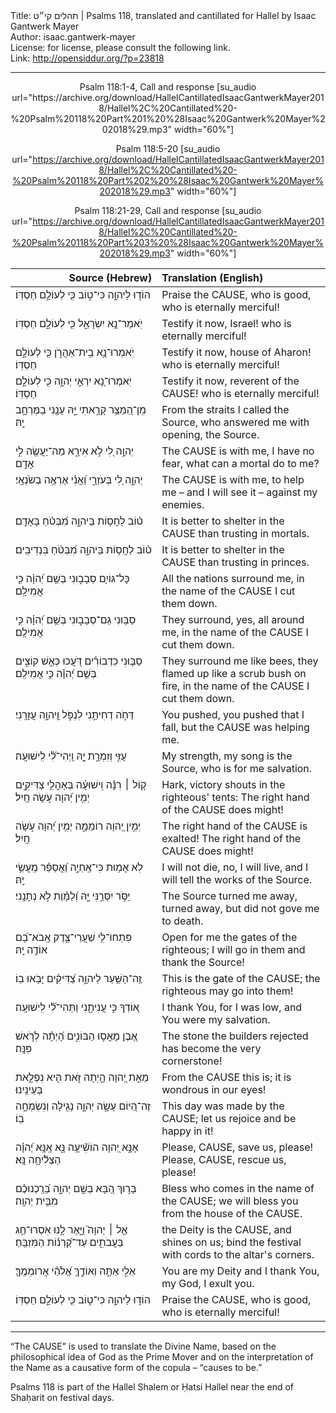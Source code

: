 <html>
<head></head>
<body>
Title: תהלים קי״ט | Psalms 118, translated and cantillated for Hallel by Isaac Gantwerk Mayer<br />
Author: isaac.gantwerk-mayer<br />
License: for license, please consult the following link.<br />
Link: <a href="http://opensiddur.org/?p=23818">http://opensiddur.org/?p=23818</a>
<p />
<hr />

<center>
Psalm 118:1-4, Call and response [su_audio url="https://archive.org/download/HallelCantillatedIsaacGantwerkMayer2018/Hallel%2C%20Cantillated%20-%20Psalm%20118%20Part%201%20%28Isaac%20Gantwerk%20Mayer%202018%29.mp3" width="60%"]

Psalm 118:5-20 [su_audio url="https://archive.org/download/HallelCantillatedIsaacGantwerkMayer2018/Hallel%2C%20Cantillated%20-%20Psalm%20118%20Part%202%20%28Isaac%20Gantwerk%20Mayer%202018%29.mp3" width="60%"]

Psalm 118:21-29, Call and response [su_audio url="https://archive.org/download/HallelCantillatedIsaacGantwerkMayer2018/Hallel%2C%20Cantillated%20-%20Psalm%20118%20Part%203%20%28Isaac%20Gantwerk%20Mayer%202018%29.mp3" width="60%"]
</center>

<table style="margin-left: auto;margin-right: auto;" class="draggable">
<thead><tr><th id="x" style="text-align: right;">Source (Hebrew)</th><th style="text-align: left;">Translation (English)</th></tr></thead>
<tbody>
<tr><td style="vertical-align:top;" width="46%">
<div class="liturgy"><span lang="he">
הוֹד֣וּ לַיהוָ֣ה כִּי־ט֑וֹב 
כִּ֖י לְעוֹלָ֣ם חַסְדּֽוֹ׃
</span></div></td>
 
<td style="vertical-align:top;" width="53%">
<div class="english">
Praise the <span style="text-transform: uppercase;">Cause</span>, who is good,
who is eternally merciful!
</div></td></tr>


<tr><td style="vertical-align:top;" width="46%">
<div class="liturgy"><span lang="he">
יֹֽאמַר־נָ֥א יִשְׂרָאֵ֑ל 
כִּ֖י לְעוֹלָ֣ם חַסְדּֽוֹ׃
</span></div></td>
 
<td style="vertical-align:top;" width="53%">
<div class="english">
Testify it now, Israel!
who is eternally merciful!
</div></td></tr>


<tr><td style="vertical-align:top;" width="46%">
<div class="liturgy"><span lang="he">
יֹֽאמְרוּ־נָ֥א בֵֽית־אַהֲרֹ֑ן 
כִּ֖י לְעוֹלָ֣ם חַסְדּֽוֹ׃
</span></div></td>
 
<td style="vertical-align:top;" width="53%">
<div class="english">
Testify it now, house of Aharon!
who is eternally merciful!
</div></td></tr>


<tr><td style="vertical-align:top;" width="46%">
<div class="liturgy"><span lang="he">
יֹֽאמְרוּ־נָ֭א יִרְאֵ֣י יְהוָ֑ה 
כִּ֖י לְעוֹלָ֣ם חַסְדּֽוֹ׃
</span></div></td>
 
<td style="vertical-align:top;" width="53%">
<div class="english">
Testify it now, reverent of the <span style="text-transform: uppercase;">Cause</span>!
who is eternally merciful!
</div></td></tr>


<tr><td style="vertical-align:top;" width="46%">
<div class="liturgy"><span lang="he">
מִֽן־הַ֭מֵּצַ֥ר קָרָ֣אתִי יָּ֑הּ 
עָנָ֖נִי בַמֶּרְחָ֣ב יָֽהּ׃
</span></div></td>
 
<td style="vertical-align:top;" width="53%">
<div class="english">
From the straits I called the Source,
who answered me with opening, the Source.
</div></td></tr>


<tr><td style="vertical-align:top;" width="46%">
<div class="liturgy"><span lang="he">
יְהוָ֣ה לִ֭י לֹ֣א אִירָ֑א 
מַה־יַּעֲשֶׂ֖ה לִ֣י אָדָֽם׃
</span></div></td>
 
<td style="vertical-align:top;" width="53%">
<div class="english">
The <span style="text-transform: uppercase;">Cause</span> is with me, I have no fear,
what can a mortal do to me?
</div></td></tr>


<tr><td style="vertical-align:top;" width="46%">
<div class="liturgy"><span lang="he">
יְהוָ֣ה לִ֭י בְּעֹזְרָ֑י 
וַ֝אֲנִ֗י אֶרְאֶ֥ה בְשֹׂנְאָֽי׃
</span></div></td>
 
<td style="vertical-align:top;" width="53%">
<div class="english">
The <span style="text-transform: uppercase;">Cause</span> is with me, to help me –  
and I will see it – against my enemies.
</div></td></tr>


<tr><td style="vertical-align:top;" width="46%">
<div class="liturgy"><span lang="he">
ט֗וֹב לַחֲס֥וֹת בַּיהוָ֑ה 
מִ֝בְּטֹ֗חַ בָּאָדָֽם׃
</span></div></td>
 
<td style="vertical-align:top;" width="53%">
<div class="english">
It is better to shelter in the <span style="text-transform: uppercase;">Cause</span>
than trusting in mortals.
</div></td></tr>


<tr><td style="vertical-align:top;" width="46%">
<div class="liturgy"><span lang="he">
ט֗וֹב לַחֲס֥וֹת בַּיהוָ֑ה 
מִ֝בְּטֹ֗חַ בִּנְדִיבִֽים׃
</span></div></td>
 
<td style="vertical-align:top;" width="53%">
<div class="english">
It is better to shelter in the <span style="text-transform: uppercase;">Cause</span>
than trusting in princes.
</div></td></tr>


<tr><td style="vertical-align:top;" width="46%">
<div class="liturgy"><span lang="he">
כָּל־גּוֹיִ֥ם סְבָב֑וּנִי 
בְּשֵׁ֥ם יְ֝הוָ֗ה כִּ֣י אֲמִילַֽם׃
</span></div></td>
 
<td style="vertical-align:top;" width="53%">
<div class="english">
All the nations surround me,
in the name of the <span style="text-transform: uppercase;">Cause</span> I cut them down.	
</div></td></tr>


<tr><td style="vertical-align:top;" width="46%">
<div class="liturgy"><span lang="he">
סַבּ֥וּנִי גַם־סְבָב֑וּנִי 
בְּשֵׁ֥ם יְ֝הוָ֗ה כִּ֣י אֲמִילַֽם׃
</span></div></td>
 
<td style="vertical-align:top;" width="53%">
<div class="english">
They surround, yes, all around me,
in the name of the <span style="text-transform: uppercase;">Cause</span> I cut them down.
</div></td></tr>


<tr><td style="vertical-align:top;" width="46%">
<div class="liturgy"><span lang="he">
סַבּ֤וּנִי כִדְבוֹרִ֗ים 
דֹּ֭עֲכוּ כְּאֵ֣שׁ קוֹצִ֑ים 
בְּשֵׁ֥ם יְ֝הוָ֗ה כִּ֣י אֲמִילַֽם׃
</span></div></td>
 
<td style="vertical-align:top;" width="53%">
<div class="english">
They surround me like bees,
they flamed up like a scrub bush on fire,
in the name of the <span style="text-transform: uppercase;">Cause</span> I cut them down.
</div></td></tr>


<tr><td style="vertical-align:top;" width="46%">
<div class="liturgy"><span lang="he">
דַּחֹ֣ה דְחִיתַ֣נִי לִנְפֹּ֑ל 
וַ֖יהוָ֣ה עֲזָרָֽנִי׃
</span></div></td>
 
<td style="vertical-align:top;" width="53%">
<div class="english">
You pushed, you pushed that I fall, 
but the <span style="text-transform: uppercase;">Cause</span> was helping me.
</div></td></tr>


<tr><td style="vertical-align:top;" width="46%">
<div class="liturgy"><span lang="he">
עָזִּ֣י וְזִמְרָ֣ת יָ֑הּ 
וַֽיְהִי־לִ֝֗י לִֽישׁוּעָֽה׃
</span></div></td>
 
<td style="vertical-align:top;" width="53%">
<div class="english">
My strength, my song is the Source,
who is for me salvation.	
</div></td></tr>


<tr><td style="vertical-align:top;" width="46%">
<div class="liturgy"><span lang="he">
ק֤וֹל ׀ רִנָּ֬ה וִֽישׁוּעָ֗ה בְּאָהֳלֵ֥י צַדִּיקִ֑ים 
יְמִ֥ין יְ֝הוָה עֹ֣שָׂה חָֽיִל׃
</span></div></td>
 
<td style="vertical-align:top;" width="53%">
<div class="english">
Hark, victory shouts in the righteous' tents:
The right hand of the <span style="text-transform: uppercase;">Cause</span> does might!
</div></td></tr>


<tr><td style="vertical-align:top;" width="46%">
<div class="liturgy"><span lang="he">
יְמִ֣ין יְ֭הוָה רוֹמֵמָ֑ה 
יְמִ֥ין יְ֝הוָה עֹ֣שָׂה חָֽיִל׃
</span></div></td>
 
<td style="vertical-align:top;" width="53%">
<div class="english">
The right hand of the <span style="text-transform: uppercase;">Cause</span> is exalted!
The right hand of the <span style="text-transform: uppercase;">Cause</span> does might!
</div></td></tr>


<tr><td style="vertical-align:top;" width="46%">
<div class="liturgy"><span lang="he">
לֹֽא אָמ֥וּת כִּי־אֶֽחְיֶ֑ה 
וַ֝אֲסַפֵּ֗ר מַֽעֲשֵׂ֥י יָֽהּ׃
</span></div></td>
 
<td style="vertical-align:top;" width="53%">
<div class="english">
I will not die, no, I will live,
and I will tell the works of the Source.
</div></td></tr>


<tr><td style="vertical-align:top;" width="46%">
<div class="liturgy"><span lang="he">
יַסֹּ֣ר יִסְּרַ֣נִּי יָּ֑הּ 
וְ֝לַמָּ֗וֶת לֹ֣א נְתָנָֽנִי׃
</span></div></td>
 
<td style="vertical-align:top;" width="53%">
<div class="english">
The Source turned me away, turned away,
but did not gove me to death.
</div></td></tr>


<tr><td style="vertical-align:top;" width="46%">
<div class="liturgy"><span lang="he">
פִּתְחוּ־לִ֥י שַׁעֲרֵי־צֶ֑דֶק 
אָֽבֹא־בָ֝ם אוֹדֶ֥ה יָֽהּ׃
</span></div></td>
 
<td style="vertical-align:top;" width="53%">
<div class="english">
Open for me the gates of the righteous;	
I will go in them and thank the Source!
</div></td></tr>


<tr><td style="vertical-align:top;" width="46%">
<div class="liturgy"><span lang="he">
זֶֽה־הַשַּׁ֥עַר לַיהוָ֑ה 
צַ֝דִּיקִ֗ים יָבֹ֥אוּ בֽוֹ׃
</span></div></td>
 
<td style="vertical-align:top;" width="53%">
<div class="english">
This is the gate of the <span style="text-transform: uppercase;">Cause</span>;
the righteous may go into them!
</div></td></tr>


<tr><td style="vertical-align:top;" width="46%">
<div class="liturgy"><span lang="he">
א֭וֹדְךָ כִּ֣י עֲנִיתָ֑נִי 
וַתְּהִי־לִ֝֗י לִֽישׁוּעָֽה׃
</span></div></td>
 
<td style="vertical-align:top;" width="53%">
<div class="english">
I thank You, for I was low,
and You were my salvation.
</div></td></tr>


<tr><td style="vertical-align:top;" width="46%">
<div class="liturgy"><span lang="he">
אֶ֭בֶן מָאֲס֣וּ הַבּוֹנִ֑ים 
הָ֝יְתָ֗ה לְרֹ֣אשׁ פִּנָּֽה׃
</span></div></td>
 
<td style="vertical-align:top;" width="53%">
<div class="english">
The stone the builders rejected
has become the very cornerstone!
</div></td></tr>


<tr><td style="vertical-align:top;" width="46%">
<div class="liturgy"><span lang="he">
מֵאֵ֣ת יְ֭הוָה הָ֣יְתָה זֹּ֑את 
הִ֖יא נִפְלָ֣את בְּעֵינֵֽינוּ׃
</span></div></td>
 
<td style="vertical-align:top;" width="53%">
<div class="english">
From the <span style="text-transform: uppercase;">Cause</span> this is;
it is wondrous in our eyes!
</div></td></tr>


<tr><td style="vertical-align:top;" width="46%">
<div class="liturgy"><span lang="he">
זֶה־הַ֭יּוֹם עָשָׂ֣ה יְהוָ֑ה 
נָגִ֖ילָה וְנִשְׂמְחָ֣ה בֽוֹ׃
</span></div></td>
 
<td style="vertical-align:top;" width="53%">
<div class="english">
This day was made by the <span style="text-transform: uppercase;">Cause</span>;
let us rejoice and be happy in it!
</div></td></tr>


<tr><td style="vertical-align:top;" width="46%">
<div class="liturgy"><span lang="he">
אָנָּ֣א יְ֭הוָה הוֹשִׁ֘יעָ֥ה נָּ֑א 
אָֽנָּ֥א יְ֝הוָ֗ה הַצְלִ֘יחָ֥ה נָּֽא׃
</span></div></td>
 
<td style="vertical-align:top;" width="53%">
<div class="english">
Please, <span style="text-transform: uppercase;">Cause</span>, save us, please!
Please, <span style="text-transform: uppercase;">Cause</span>, rescue us, please!
</div></td></tr>


<tr><td style="vertical-align:top;" width="46%">
<div class="liturgy"><span lang="he">
בָּר֣וּךְ הַ֭בָּא בְּשֵׁ֣ם יְהוָ֑ה 
בֵּ֝רַֽכְנוּכֶ֗ם מִבֵּ֥ית יְהוָֽה׃
</span></div></td>
 
<td style="vertical-align:top;" width="53%">
<div class="english">
Bless who comes in the name of the <span style="text-transform: uppercase;">Cause</span>;
we will bless you from the house of the <span style="text-transform: uppercase;">Cause</span>.
</div></td></tr>


<tr><td style="vertical-align:top;" width="46%">
<div class="liturgy"><span lang="he">
אֵ֤ל ׀ יְהוָה֮ וַיָּ֪אֶר לָ֥נוּ אִסְרוּ־חַ֥ג בַּעֲבֹתִ֑ים 
עַד־קַ֝רְנ֗וֹת הַמִּזְבֵּֽחַ׃
</span></div></td>
 
<td style="vertical-align:top;" width="53%">
<div class="english">
the Deity is the <span style="text-transform: uppercase;">Cause</span>, and shines on us;
bind the festival with cords to the altar's corners.
</div></td></tr>


<tr><td style="vertical-align:top;" width="46%">
<div class="liturgy"><span lang="he">
אֵלִ֣י אַתָּ֣ה וְאוֹדֶ֑ךָּ 
אֱ֝לֹהַ֗י אֲרוֹמְמֶֽךָּ׃
</span></div></td>
 
<td style="vertical-align:top;" width="53%">
<div class="english">
You are my Deity and I thank You,
my God, I exult you.
</div></td></tr>


<tr><td style="vertical-align:top;" width="46%">
<div class="liturgy"><span lang="he">
הוֹד֣וּ לַיהוָ֣ה כִּי־ט֑וֹב 
כִּ֖י לְעוֹלָ֣ם חַסְדּֽוֹ׃
</span></div></td>
 
<td style="vertical-align:top;" width="53%">
<div class="english">
Praise the <span style="text-transform: uppercase;">Cause</span>, who is good,
who is eternally merciful!
</div></td></tr>
</tbody></table>

<hr />

“The <span style="text-transform: uppercase;">Cause</span>” is used to translate the Divine Name, based on the philosophical idea of God as the Prime Mover and on the interpretation of the Name as a causative form of the copula – “causes to be.”

Psalms 118 is part of the Hallel Shalem or Ḥatsi Hallel near the end of Shaḥarit on festival days. 
</body>
</html>